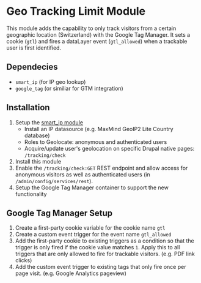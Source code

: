 # Geo Tracking Limit Module

This module adds the capability to only track visitors from a certain geographic location (Switzerland) with the Google Tag Manager. It sets a cookie (`gtl`) and fires a dataLayer event (`gtl_allowed`) when a trackable user is first identified.

## Dependecies

* `smart_ip` (for IP geo lookup)
* `google_tag` (or similiar for GTM integration)

## Installation

1. Setup the [smart_ip module](https://www.drupal.org/project/smart_ip)
   * Install an IP datasource (e.g. MaxMind GeoIP2 Lite Country database)
   * Roles to Geolocate: anonymous and authenticated users
   * Acquire/update user's geolocation on specific Drupal native pages: `/tracking/check`
2. Install this module
3. Enable the `/tracking/check:GET` REST endpoint and allow access for anonymous visitors as well as authenticated users (in `/admin/config/services/rest`).
4. Setup the Google Tag Manager container to support the new functionality

## Google Tag Manager Setup

1. Create a first-party cookie variable for the cookie name `gtl`
2. Create a custom event trigger for the event name `gtl_allowed`
3. Add the first-party cookie to existing triggers as a condition so that the trigger is only fired if the cookie value matches `1`. Apply this to all triggers that are only allowed to fire for trackable visitors. (e.g. PDF link clicks)
3. Add the custom event trigger to existing tags that only fire once per page visit. (e.g. Google Analytics pageview)
